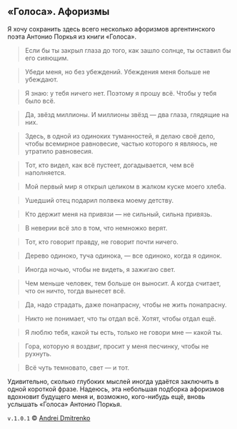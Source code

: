 ## &laquo;Голоса&raquo;. Афоризмы

Я хочу сохранить здесь всего несколько афоризмов аргентинского поэта Антонио Поркья из книги &laquo;Голоса&raquo;.  

> Если бы ты закрыл глаза до того, как зашло солнце, ты оставил бы его сияющим.

> Убеди меня, но без убеждений. Убеждения меня больше не убеждают.

> Я знаю: у тебя ничего нет. Поэтому я прошу всё. Чтобы у тебя было всё.

> Да, звёзд миллионы. И миллионы звёзд &mdash; два глаза, глядящие на них.

> Здесь, в одной из одиноких туманностей, я делаю своё дело, чтобы всемирное равновесие, частью которого я являюсь, не утратило равновесия.

> Тот, кто видел, как всё пустеет, догадывается, чем всё наполняется.

> Мой первый мир я открыл целиком в жалком куске моего хлеба.

> Ушедший отец подарил полвека моему детству.

> Кто держит меня на привязи &mdash; не сильный, сильна привязь.

> В неверии всё зло в том, что немножко верят.

> Тот, кто говорит правду, не говорит почти ничего.

> Дерево одиноко, туча одинока, &mdash; все одиноко, когда я одинок.

> Иногда ночью, чтобы не видеть, я зажигаю свет.

> Чем меньше человек, тем больше он выносит. А когда считает, что он ничто, тогда вынесет всё.

> Да, надо страдать, даже понапрасну, чтобы не жить понапрасну.

> Никто не понимает, что ты отдал всё. Хотят, чтобы отдал ещё.

> Я люблю тебя, какой ты есть, только не говори мне &mdash; какой ты.

> Гора, которую я воздвиг, просит у меня песчинку, чтобы не рухнуть.

> Всё чуть темновато, свет &mdash; и тот.

Удивительно, сколько глубоких мыслей иногда удаётся заключить в одной короткой фразе. Надеюсь, эта небольшая подборка афоризмов вдохновит будущего меня и, возможно, кого-нибудь ещё, вновь услышать &laquo;Голоса&raquo; Антонио Поркья.

`v.1.0.1` &copy; [Andrei Dmitrenko](https://finelit.github.io/blog)
